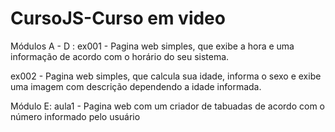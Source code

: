 # CursoJS-Curso em video
Módulos A - D :
ex001 - Pagina web simples, que exibe a hora e uma informação de acordo com o horário do seu sistema.

ex002 - Pagina web simples, que calcula sua idade, informa o sexo e exibe uma imagem com descrição dependendo a idade informada.

Módulo E:
aula1 - Pagina web com um criador de tabuadas de acordo com o número informado pelo usuário
